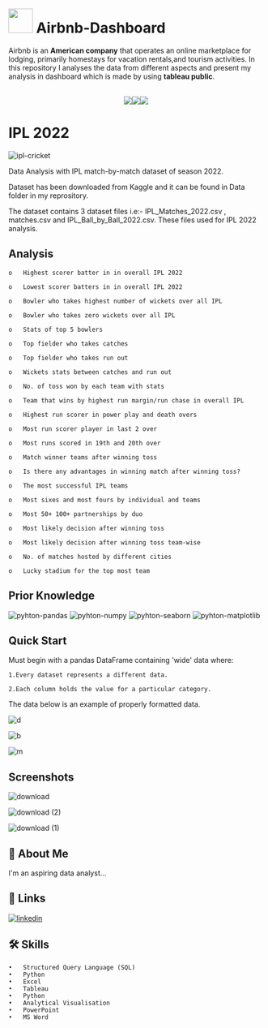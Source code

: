 # <img src=https://user-images.githubusercontent.com/106439762/178425923-6c5803df-7469-4f8c-8052-80fb0c7e220d.gif width="48" height="48" >  **Airbnb-Dashboard**

Airbnb is an **American company** that operates an online marketplace for lodging, primarily homestays for vacation rentals,and tourism activities. In this repository I analyses the data from different aspects and present my analysis in dashboard which is made by using **tableau public**.
<br>
<br>
<p align="center"><img src=https://forthebadge.com/images/badges/built-with-love.svg><img src=https://user-images.githubusercontent.com/106439762/178422441-0ad26a02-d79f-4142-937f-461dcea6d08e.svg><img src=https://user-images.githubusercontent.com/106439762/178422909-f51e0b4a-6358-4488-926f-32fd59e4ca54.svg></p>


# IPL 2022  

![ipl-cricket](https://user-images.githubusercontent.com/106439762/177098849-6deb72ac-f83e-41c7-96e3-d58cf32b150c.gif)


Data Analysis with IPL match-by-match dataset of season 2022.

Dataset has been downloaded from Kaggle and it can be found in Data folder in my reprository.

The dataset contains 3 dataset files i.e:- IPL_Matches_2022.csv , matches.csv and IPL_Ball_by_Ball_2022.csv. These files used for IPL 2022 analysis.


## Analysis
    o	Highest scorer batter in in overall IPL 2022

    o	Lowest scorer batters in in overall IPL 2022

    o	Bowler who takes highest number of wickets over all IPL

    o	Bowler who takes zero wickets over all IPL

    o	Stats of top 5 bowlers

    o	Top fielder who takes catches

    o	Top fielder who takes run out

    o	Wickets stats between catches and run out

    o	No. of toss won by each team with stats

    o	Team that wins by highest run margin/run chase in overall IPL

    o	Highest run scorer in power play and death overs
    
    o	Most run scorer player in last 2 over

    o	Most runs scored in 19th and 20th over

    o	Match winner teams after winning toss

    o	Is there any advantages in winning match after winning toss?

    o	The most successful IPL teams

    o	Most sixes and most fours by individual and teams

    o	Most 50+ 100+ partnerships by duo

    o	Most likely decision after winning toss

    o	Most likely decision after winning toss team-wise

    o	No. of matches hosted by different cities
    
    o	Lucky stadium for the top most team


## Prior Knowledge

![pyhton-pandas](https://user-images.githubusercontent.com/106439762/177094844-d74edfa1-823d-4f17-8d94-3600e058cf1e.svg)
![pyhton-numpy](https://user-images.githubusercontent.com/106439762/177095283-a5bb76ea-bcf6-42bb-a189-cd902233e452.svg)
![pyhton-seaborn](https://user-images.githubusercontent.com/106439762/177095305-9412535b-1250-4be8-8850-73a852e13423.svg)
![pyhton-matplotlib](https://user-images.githubusercontent.com/106439762/177095386-81d9ee3f-6b67-4bc3-83f7-30595924a399.svg)


## Quick Start

Must begin with a pandas DataFrame containing 'wide' data where:

    1.Every dataset represents a different data.

    2.Each column holds the value for a particular category.

The data below is an example of properly formatted data.

![d](https://user-images.githubusercontent.com/106439762/177095674-07a23179-aaa8-4c97-88bf-a5de4404c8c2.PNG)

![b](https://user-images.githubusercontent.com/106439762/177095820-b6423920-645c-401f-a6b2-fafd40e9953a.PNG)

![m](https://user-images.githubusercontent.com/106439762/177095832-d727aa7e-7268-490d-b6d0-65e86ff40eef.PNG)

   

## Screenshots
![download](https://user-images.githubusercontent.com/106439762/177097283-465d934c-082c-454d-903f-6cc96d5ec2ff.png)

![download (2)](https://user-images.githubusercontent.com/106439762/177097298-5c53ac11-cf07-4f66-8135-5ace9cb9ea31.png)

![download (1)](https://user-images.githubusercontent.com/106439762/177097342-3b6438d0-b5d9-44da-8763-305ed12238d7.png)


## 🚀 About Me
I'm an aspiring data analyst...


## 🔗 Links
[![linkedin](https://img.shields.io/badge/linkedin-0A66C2?style=for-the-badge&logo=linkedin&logoColor=white)](https://www.linkedin.com/in/samarsaeedkhan/)



## 🛠 Skills

    •	Structured Query Language (SQL)
    •	Python
    •	Excel
    •	Tableau
    •	Python
    •	Analytical Visualisation
    •	PowerPoint
    •	MS Word
